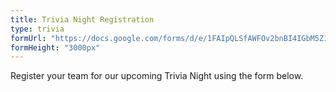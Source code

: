```yaml
---
title: Trivia Night Registration
type: trivia
formUrl: "https://docs.google.com/forms/d/e/1FAIpQLSfAWFOv2bnBI4IGbM5Z1c6dSK8RDGFGClAmPrCjLgzvXXhiWw/viewform?usp=header"
formHeight: "3000px"
---
```


Register your team for our upcoming Trivia Night using the form below.
